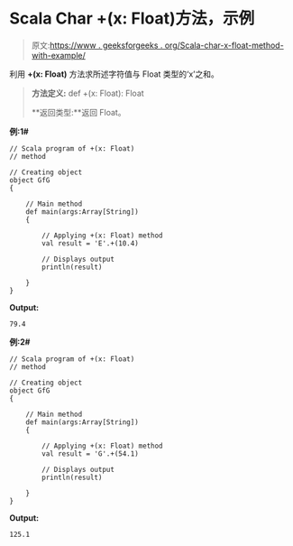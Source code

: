 # Scala Char +(x: Float)方法，示例

> 原文:[https://www . geeksforgeeks . org/Scala-char-x-float-method-with-example/](https://www.geeksforgeeks.org/scala-char-x-float-method-with-example/)

利用 **+(x: Float)** 方法求所述字符值与 Float 类型的‘x’之和。

> **方法定义:** def +(x: Float): Float
> 
> **返回类型:**返回 Float。

**例:1#**

```
// Scala program of +(x: Float)
// method

// Creating object
object GfG
{ 

    // Main method
    def main(args:Array[String])
    {

        // Applying +(x: Float) method 
        val result = 'E'.+(10.4)

        // Displays output
        println(result)

    }
} 
```

**Output:**

```
79.4

```

**例:2#**

```
// Scala program of +(x: Float)
// method

// Creating object
object GfG
{ 

    // Main method
    def main(args:Array[String])
    {

        // Applying +(x: Float) method
        val result = 'G'.+(54.1)

        // Displays output
        println(result)

    }
} 
```

**Output:**

```
125.1

```